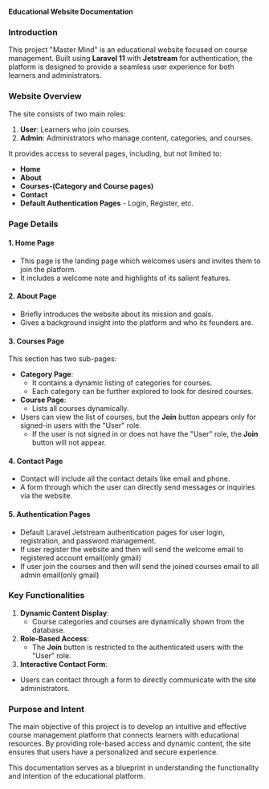 **Educational Website Documentation**

### **Introduction**
This project "Master Mind" is an educational website focused on course management. Built using **Laravel 11** with **Jetstream** for authentication, the platform is designed to provide a seamless user experience for both learners and administrators.

### **Website Overview**
The site consists of two main roles:
1. **User**: Learners who  join courses.
2. **Admin**: Administrators who manage content, categories, and courses.

It provides access to several pages, including, but not limited to:

* **Home**
* **About**
* **Courses-(Category and Course pages)**
* **Contact**
* **Default Authentication Pages** - Login, Register, etc.

### **Page Details**

#### **1. Home Page**
- This page is the landing page which welcomes users and invites them to join the platform.
- It includes a welcome note and highlights of its salient features.

#### **2. About Page**
- Briefly introduces the website about its mission and goals.
- Gives a background insight into the platform and who its founders are.

#### **3. Courses Page**
This section has two sub-pages:
- **Category Page**:
  - It contains a dynamic listing of categories for courses.
  - Each category can be further explored to look for desired courses.
- **Course Page**:
  - Lists all courses dynamically.
- Users can view the list of courses, but the **Join** button appears only for signed-in users with the "User" role.
  - If the user is not signed in or does not have the "User" role, the **Join** button will not appear.

#### **4. Contact Page**
- Contact will include all the contact details like email and phone.
- A form through which the user can directly send messages or inquiries via the website.

#### **5. Authentication Pages**
- Default Laravel Jetstream authentication pages for user login, registration, and password management.
- If user register the website and then will send the welcome email to registered account email(only gmail)
- If user join the courses and then will send the joined courses email to all admin email(only gmail)

### **Key Functionalities**
1. **Dynamic Content Display**:
   - Course categories and courses are dynamically shown from the database.
2. **Role-Based Access**:
   - The **Join** button is restricted to the authenticated users with the "User" role.
3. **Interactive Contact Form**:
- Users can contact through a form to directly communicate with the site administrators.

### **Purpose and Intent**
The main objective of this project is to develop an intuitive and effective course management platform that connects learners with educational resources. By providing role-based access and dynamic content, the site ensures that users have a personalized and secure experience.

This documentation serves as a blueprint in understanding the functionality and intention of the educational platform.
